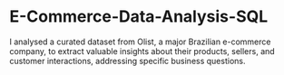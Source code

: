 # E-Commerce-Data-Analysis-SQL
I analysed a curated dataset from Olist, a major Brazilian e-commerce company, to extract valuable insights about their products, sellers, and customer interactions, addressing specific business questions.
